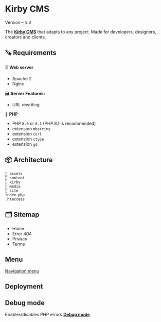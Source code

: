 # Kirby CMS
Version – `3.8`

The [**Kirby CMS**](https://getkirby.com/) that adapts to any project. Made for developers, designers, creators and clients.

## 🪚 Requirements
🗄 **Web server**
- Apache 2
- Nginx

🗃 **Server Features:**
- URL rewriting

🐘 **PHP**
- PHP `8.0` or `8.1` (PHP 8.1 is recommended)
- extension `mbstring`
- extension `curl`
- extension `ctype`
- extension `gd`

## 📦 Architecture
```
📁 assets
📁 content
📁 kirby
📁 media
📁 site
index.php
.htaccess
```

## 🗂 Sitemap
- Home
- Error 404
- Privacy
- Terms

## Menu
[Navigation menu](https://getkirby.com/docs/cookbook/templating/menus)

## Deployment

## Debug mode
Enables/disables PHP errors [**Debug mode**](https://getkirby.com/docs/reference/system/options/debug)
